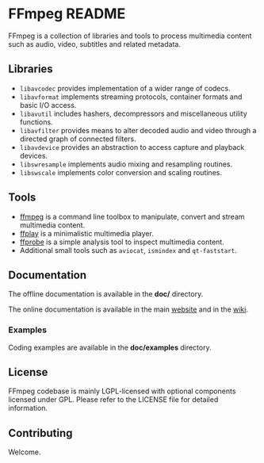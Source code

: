 FFmpeg README
=============

FFmpeg is a collection of libraries and tools to process multimedia content
such as audio, video, subtitles and related metadata.

## Libraries

* `libavcodec` provides implementation of a wider range of codecs.
* `libavformat` implements streaming protocols, container formats and basic I/O access.
* `libavutil` includes hashers, decompressors and miscellaneous utility functions.
* `libavfilter` provides means to alter decoded audio and video through a directed graph of connected filters.
* `libavdevice` provides an abstraction to access capture and playback devices.
* `libswresample` implements audio mixing and resampling routines.
* `libswscale` implements color conversion and scaling routines.

## Tools

* [ffmpeg](https://ffmpeg.org/ffmpeg.html) is a command line toolbox to
  manipulate, convert and stream multimedia content.
* [ffplay](https://ffmpeg.org/ffplay.html) is a minimalistic multimedia player.
* [ffprobe](https://ffmpeg.org/ffprobe.html) is a simple analysis tool to inspect
  multimedia content.
* Additional small tools such as `aviocat`, `ismindex` and `qt-faststart`.

## Documentation

The offline documentation is available in the **doc/** directory.

The online documentation is available in the main [website](https://ffmpeg.org)
and in the [wiki](https://trac.ffmpeg.org).

### Examples

Coding examples are available in the **doc/examples** directory.

## License

FFmpeg codebase is mainly LGPL-licensed with optional components licensed under
GPL. Please refer to the LICENSE file for detailed information.

## Contributing

Welcome.
